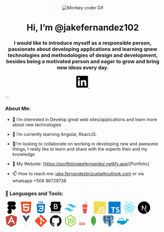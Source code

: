 <div id="header" align="center">
    <img src="https://media.giphy.com/media/QNFhOolVeCzPQ2Mx85/giphy.gif" alt="Monkey coder Gif" width="200">
    <h1 align="center">Hi, I’m @jakefernandez102</h1>
    <h3>I would like to introduce myself as a responsible person, passionate about developing applications and learning qnew technologies and methodologies of design and development, besides being a motivated person and eager to grow and bring new ideas every day.</h3>
    <a href="">
        <img src="https://github.com/devicons/devicon/blob/master/icons/linkedin/linkedin-plain.svg" title='LinkedIn' width="40" height="40" alt="HTML">&nbsp;
    </a>
</div>


...
### About Me:

- 👀 I’m interested in Develop great web sites/applications and learn more about new technologies

- 🌱 I’m currently learning Angular, ReactJS.

- 💞️I’m looking to collaborate on working in developing new and awesome things, I really like to learn and share with the experts their and my knowledge

- 🙋 My Website: (https://portfoliojakefernandez.netlify.app)[Portfolio]

- 📫 How to reach me: jake.fernandezbrizuela@outlook.com or via whatsapp +506 86729738

<div align="'left">
    <h3>🔧 Languages and Tools:</h3>
    <img src="https://github.com/devicons/devicon/blob/master/icons/figma/figma-plain.svg" title='Figma' width="40" height="40" alt="HTML">&nbsp;
<img src="https://github.com/devicons/devicon/blob/master/icons/html5/html5-plain.svg" title='HTML' width="40" height="40" alt="HTML">&nbsp;
<img src="https://github.com/devicons/devicon/blob/master/icons/css3/css3-plain-wordmark.svg" title='CCS3' width="40" height="40" alt="HTML">&nbsp;
<img src="https://github.com/devicons/devicon/blob/master/icons/bootstrap/bootstrap-plain-wordmark.svg" title='Bootstrap' width="40" height="40" alt="HTML">&nbsp;
<img src="https://github.com/devicons/devicon/blob/master/icons/tailwindcss/tailwindcss-plain.svg" title='Tailwind' width="40" height="40" alt="HTML">&nbsp;
<img src="https://github.com/devicons/devicon/blob/master/icons/gulp/gulp-plain.svg" title='Gulp' width="40" height="40" alt="HTML">&nbsp;
<img src="https://github.com/devicons/devicon/blob/master/icons/javascript/javascript-plain.svg" title='JavaScript' width="40" height="40" alt="HTML">&nbsp;
<img src="https://github.com/devicons/devicon/blob/master/icons/typescript/typescript-plain.svg" title='Typescript' width="40" height="40" alt="HTML">&nbsp;
<img src="https://github.com/devicons/devicon/blob/master/icons/react/react-original.svg" title='React' width="40" height="40" alt="HTML">&nbsp;
<img src="https://github.com/devicons/devicon/blob/master/icons/nextjs/nextjs-original.svg" title='NextJS' width="40" height="40" alt="HTML">&nbsp;
<img src="https://github.com/devicons/devicon/blob/master/icons/angularjs/angularjs-plain.svg" title='Angular' width="40" height="40" alt="HTML">&nbsp;
<img src="https://github.com/devicons/devicon/blob/master/icons/vuejs/vuejs-plain.svg" title='VueJS' width="40" height="40" alt="HTML">&nbsp;
<img src="https://github.com/devicons/devicon/blob/master/icons/git/git-plain.svg" title='Git' width="40" height="40" alt="HTML">&nbsp;
<img src="https://github.com/devicons/devicon/blob/master/icons/github/github-original.svg" title='Github' width="40" height="40" alt="HTML">&nbsp;
<img src="https://github.com/devicons/devicon/blob/master/icons/nodejs/nodejs-plain.svg" title='NodeJS' width="40" height="40" alt="HTML">&nbsp;
<img src="https://github.com/devicons/devicon/blob/master/icons/npm/npm-original-wordmark.svg" title='npm' width="20" height="20" alt="HTML">&nbsp;
<img src="https://github.com/devicons/devicon/blob/master/icons/mongodb/mongodb-plain.svg" title='MongoDB' width="40" height="40" alt="HTML">&nbsp;
<img src="https://github.com/devicons/devicon/blob/master/icons/postgresql/postgresql-plain.svg" title='Postgresql' width="40" height="40" alt="HTML">&nbsp;
<img src="https://github.com/devicons/devicon/blob/master/icons/docker/docker-plain.svg" title='Docker' width="40" height="40" alt="HTML">&nbsp;
</div>
